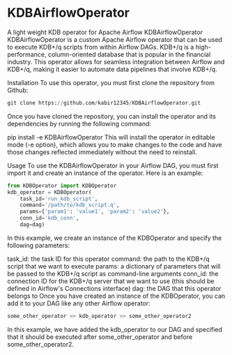 # KDBAirflowOperator
A light weight KDB operator for Apache Airflow
KDBAirflowOperator
KDBAirflowOperator is a custom Apache Airflow operator that can be used to execute KDB+/q scripts from within Airflow DAGs. KDB+/q is a high-performance, column-oriented database that is popular in the financial industry. This operator allows for seamless integration between Airflow and KDB+/q, making it easier to automate data pipelines that involve KDB+/q.

Installation
To use this operator, you must first clone the repository from Github:


```python 
git clone https://github.com/kabir12345/KDBAirflowOperator.git 
```
Once you have cloned the repository, you can install the operator and its dependencies by running the following command:

pip install -e KDBAirflowOperator
This will install the operator in editable mode (-e option), which allows you to make changes to the code and have those changes reflected immediately without the need to reinstall.


Usage
To use the KDBAirflowOperator in your Airflow DAG, you must first import it and create an instance of the operator. Here is an example:
 
```python 
from KDBOperator import KDBOperator
kdb_operator = KDBOperator(
    task_id='run_kdb_script',
    command='/path/to/kdb_script.q',
    params={'param1': 'value1', 'param2': 'value2'},
    conn_id='kdb_conn',
    dag=dag) 
 ```

In this example, we create an instance of the KDBOperator and specify the following parameters:

task_id: the task ID for this operator
command: the path to the KDB+/q script that we want to execute
params: a dictionary of parameters that will be passed to the KDB+/q script as command-line arguments
conn_id: the connection ID for the KDB+/q server that we want to use (this should be defined in Airflow's Connections interface)
dag: the DAG that this operator belongs to
Once you have created an instance of the KDBOperator, you can add it to your DAG like any other Airflow operator:


```python 
some_other_operator >> kdb_operator >> some_other_operator2
```

In this example, we have added the kdb_operator to our DAG and specified that it should be executed after some_other_operator and before some_other_operator2.








